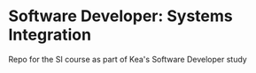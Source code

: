 # Software Developer: Systems Integration
Repo for the SI course as part of Kea's Software Developer study

